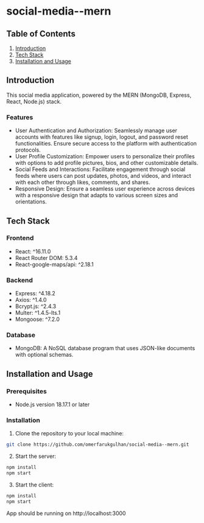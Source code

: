 # social-media--mern

## Table of Contents

1. [Introduction](#introduction)
2. [Tech Stack](#tech-stack)
3. [Installation and Usage](#installation-and-usage)

## Introduction

This social media application, powered by the MERN (MongoDB, Express, React, Node.js) stack.

### Features

- User Authentication and Authorization: Seamlessly manage user accounts with features like signup, login, logout, and password reset functionalities. Ensure secure access to the platform with authentication protocols.
- User Profile Customization: Empower users to personalize their profiles with options to add profile pictures, bios, and other customizable details.
- Social Feeds and Interactions: Facilitate engagement through social feeds where users can post updates, photos, and videos, and interact with each other through likes, comments, and shares.
- Responsive Design: Ensure a seamless user experience across devices with a responsive design that adapts to various screen sizes and orientations.

## Tech Stack

### Frontend

- React: ^16.11.0
- React Router DOM: 5.3.4
- React-google-maps/api: ^2.18.1

### Backend

- Express: ^4.18.2
- Axios: ^1.4.0
- Bcrypt.js: ^2.4.3
- Multer: ^1.4.5-lts.1
- Mongoose: ^7.2.0

### Database

- MongoDB: A NoSQL database program that uses JSON-like documents with optional schemas.

## Installation and Usage

### Prerequisites

- Node.js version 18.17.1 or later

### Installation

1. Clone the repository to your local machine:

```bash
git clone https://github.com/omerfarukgulhan/social-media--mern.git
```

2. Start the server:

```bash
npm install
npm start
```

3. Start the client:

```bash
npm install
npm start
```

App should be running on http://localhost:3000
